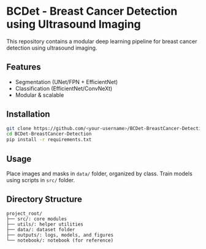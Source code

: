 # BCDet - Breast Cancer Detection using Ultrasound Imaging

This repository contains a modular deep learning pipeline for breast cancer detection using ultrasound imaging.

## Features
- Segmentation (UNet/FPN + EfficientNet)
- Classification (EfficientNet/ConvNeXt)
- Modular & scalable

## Installation
```bash
git clone https://github.com/<your-username>/BCDet-BreastCancer-Detection.git
cd BCDet-BreastCancer-Detection
pip install -r requirements.txt
```

## Usage
Place images and masks in `data/` folder, organized by class.
Train models using scripts in `src/` folder.

## Directory Structure
```
project_root/
├── src/: core modules
├── utils/: helper utilities
├── data/: dataset folder
├── outputs/: logs, models, and figures
└── notebook/: notebook (for reference)
```
